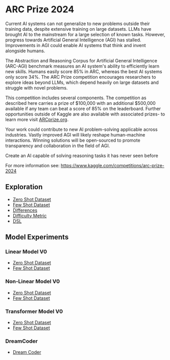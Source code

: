# ARC Prize 2024

Current AI systems can not generalize to new problems outside their training data, despite extensive training on large datasets. LLMs have brought AI to the mainstream for a large selection of known tasks. However, progress towards Artificial General Intelligence (AGI) has stalled. Improvements in AGI could enable AI systems that think and invent alongside humans.

The Abstraction and Reasoning Corpus for Artificial General Intelligence (ARC-AGI) benchmark measures an AI system's ability to efficiently learn new skills. Humans easily score 85% in ARC, whereas the best AI systems only score 34%. The ARC Prize competition encourages researchers to explore ideas beyond LLMs, which depend heavily on large datasets and struggle with novel problems.

This competition includes several components. The competition as described here carries a prize of $100,000 with an additional $500,000 available if any team can beat a score of 85% on the leaderboard. Further opportunities outside of Kaggle are also available with associated prizes- to learn more visit [ARCprize.org](https://arcprize.org/).

Your work could contribute to new AI problem-solving applicable across industries. Vastly improved AGI will likely reshape human-machine interactions. Winning solutions will be open-sourced to promote transparency and collaboration in the field of AGI.

Create an AI capable of solving reasoning tasks it has never seen before

For more information see: https://www.kaggle.com/competitions/arc-prize-2024

## Exploration

- [Zero Shot Dataset](Explore-ZeroShotDataset.ipynb)
- [Few Shot Dataset](Explore-FewShotDataset.ipynb)
- [Differences](Explore-Differences.ipynb)
- [Difficulty Metric](Explore-Difficulty-Metric.ipynb)
- [DSL](Explore-DLS.ipynb)

## Model Experiments

### Linear Model V0

- [Zero Shot Dataset](LinearModelV0-ZeroShotDataset.ipynb)
- [Few Shot Dataset](LinearModelV0-FewShotDataset.ipynb)

### Non-Linear Model V0

- [Zero Shot Dataset](NonLinearModelV0-ZeroShotDataset.ipynb)
- [Few Shot Dataset](NonLinearModelV0-FewShotDataset.ipynb)

### Transformer Model V0

- [Zero Shot Dataset](TransformerModelV0-ZeroShotDataset.ipynb)
- [Few Shot Dataset](TransformerModelV0-FewShotDataset.ipynb)

### DreamCoder

- [Dream Coder](DreamCoder.ipynb)